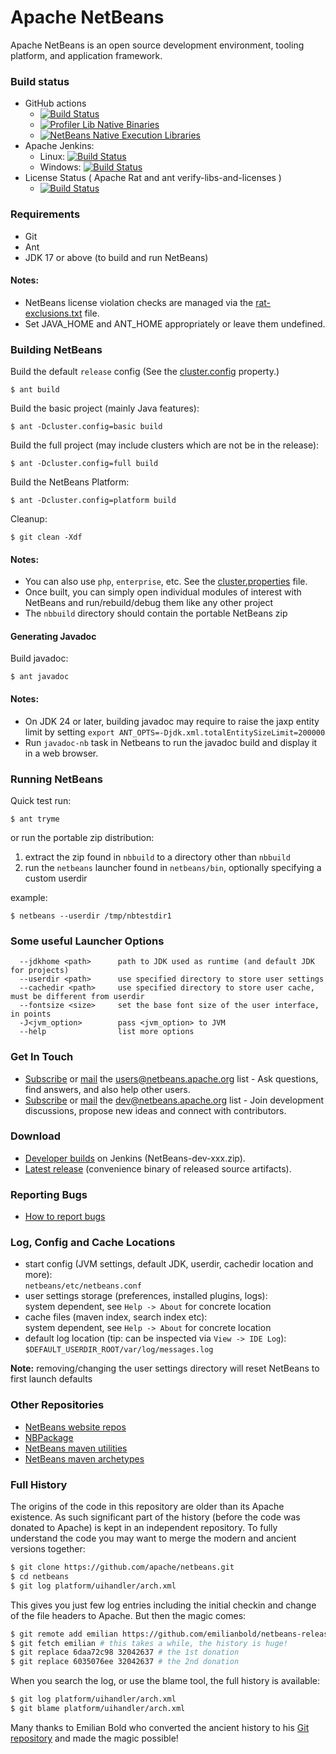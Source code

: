 <!--

    Licensed to the Apache Software Foundation (ASF) under one
    or more contributor license agreements.  See the NOTICE file
    distributed with this work for additional information
    regarding copyright ownership.  The ASF licenses this file
    to you under the Apache License, Version 2.0 (the
    "License"); you may not use this file except in compliance
    with the License.  You may obtain a copy of the License at

      http://www.apache.org/licenses/LICENSE-2.0

    Unless required by applicable law or agreed to in writing,
    software distributed under the License is distributed on an
    "AS IS" BASIS, WITHOUT WARRANTIES OR CONDITIONS OF ANY
    KIND, either express or implied.  See the License for the
    specific language governing permissions and limitations
    under the License.

-->

# Apache NetBeans

Apache NetBeans is an open source development environment, tooling platform, and application framework.

### Build status
   * GitHub actions
     * [![Build Status](https://github.com/apache/netbeans/actions/workflows/main.yml/badge.svg?branch=master)](https://github.com/apache/netbeans/actions/workflows/main.yml)
     * [![Profiler Lib Native Binaries](https://github.com/apache/netbeans/actions/workflows/native-binary-build-lib.profiler.yml/badge.svg?branch=master)](https://github.com/apache/netbeans/actions/workflows/native-binary-build-lib.profiler.yml)
     * [![NetBeans Native Execution Libraries](https://github.com/apache/netbeans/actions/workflows/native-binary-build-dlight.nativeexecution.yml/badge.svg?branch=master)](https://github.com/apache/netbeans/actions/workflows/native-binary-build-dlight.nativeexecution.yml)
   * Apache Jenkins:
     * Linux: [![Build Status](https://ci-builds.apache.org/job/Netbeans/job/netbeans-linux/badge/icon)](https://ci-builds.apache.org/job/Netbeans/job/netbeans-linux/)
     * Windows: [![Build Status](https://ci-builds.apache.org/job/Netbeans/job/netbeans-windows/badge/icon)](https://ci-builds.apache.org/job/Netbeans/job/netbeans-windows) 
   * License Status ( Apache Rat and ant verify-libs-and-licenses )
     * [![Build Status](https://ci-builds.apache.org/job/Netbeans/job/netbeans-license/badge/icon)](https://ci-builds.apache.org/job/Netbeans/job/netbeans-license/)

### Requirements

  * Git
  * Ant
  * JDK 17 or above (to build and run NetBeans)

#### Notes:

* NetBeans license violation checks are managed via the [rat-exclusions.txt](https://github.com/apache/netbeans/blob/master/nbbuild/rat-exclusions.txt) file.
* Set JAVA_HOME and ANT_HOME appropriately or leave them undefined.

### Building NetBeans

Build the default `release` config (See the [cluster.config](https://github.com/apache/netbeans/blob/ab66c7fdfdcbf0bde67b96ddb075c83451cdd1a6/nbbuild/cluster.properties#L19) property.)
```
$ ant build
```
Build the basic project (mainly Java features):
```
$ ant -Dcluster.config=basic build
```
Build the full project (may include clusters which are not be in the release):
```
$ ant -Dcluster.config=full build
```
Build the NetBeans Platform:
```
$ ant -Dcluster.config=platform build
```
Cleanup:
```
$ git clean -Xdf
```

#### Notes:
* You can also use `php`, `enterprise`, etc. See the [cluster.properties](https://github.com/apache/netbeans/blob/master/nbbuild/cluster.properties) file.
* Once built, you can simply open individual modules of interest with NetBeans and run/rebuild/debug them like any other project
* The `nbbuild` directory should contain the portable NetBeans zip

#### Generating Javadoc

Build javadoc:
```
$ ant javadoc
```

#### Notes:
* On JDK 24 or later, building javadoc may require to raise the jaxp entity limit by setting `export ANT_OPTS=-Djdk.xml.totalEntitySizeLimit=200000`
* Run `javadoc-nb` task in Netbeans to run the javadoc build and display it in a web browser.

### Running NetBeans

Quick test run:
```
$ ant tryme
```
or run the portable zip distribution:
1) extract the zip found in `nbbuild` to a directory other than `nbbuild`
2) run the `netbeans` launcher found in `netbeans/bin`, optionally specifying a custom userdir

example:
```
$ netbeans --userdir /tmp/nbtestdir1
```

### Some useful Launcher Options

```
  --jdkhome <path>      path to JDK used as runtime (and default JDK for projects)
  --userdir <path>      use specified directory to store user settings
  --cachedir <path>     use specified directory to store user cache, must be different from userdir
  --fontsize <size>     set the base font size of the user interface, in points
  -J<jvm_option>        pass <jvm_option> to JVM
  --help                list more options
```

### Get In Touch

 * [Subscribe](mailto:users-subscribe@netbeans.apache.org) or [mail](mailto:users@netbeans.apache.org) the [users@netbeans.apache.org](mailto:users@netbeans.apache.org) list - Ask questions, find answers, and also help other users.
 * [Subscribe](mailto:dev-subscribe@netbeans.apache.org) or [mail](mailto:dev@netbeans.apache.org) the [dev@netbeans.apache.org](mailto:dev@netbeans.apache.org) list - Join development discussions, propose new ideas and connect with contributors.

### Download

 * [Developer builds](https://ci-builds.apache.org/job/Netbeans/job/netbeans-linux/lastSuccessfulBuild/artifact/nbbuild/) on Jenkins (NetBeans-dev-xxx.zip).
 * [Latest release](https://netbeans.apache.org/download) (convenience binary of released source artifacts).

### Reporting Bugs

 * [How to report bugs](https://netbeans.apache.org/participate/report-issue)

### Log, Config and Cache Locations

 * start config (JVM settings, default JDK, userdir, cachedir location and more):  
   `netbeans/etc/netbeans.conf`
 * user settings storage (preferences, installed plugins, logs):  
   system dependent, see `Help -> About` for concrete location
 * cache files (maven index, search index etc):  
   system dependent, see `Help -> About` for concrete location
 * default log location (tip: can be inspected via `View -> IDE Log`):  
   `$DEFAULT_USERDIR_ROOT/var/log/messages.log`

**Note:** removing/changing the user settings directory will reset NetBeans to first launch defaults

### Other Repositories

 * [NetBeans website repos](https://github.com/apache/netbeans-antora?tab=readme-ov-file#basic-structure)
 * [NBPackage](https://github.com/apache/netbeans-nbpackage)
 * [NetBeans maven utilities](https://github.com/apache/netbeans-mavenutils-nbm-maven-plugin)
 * [NetBeans maven archetypes](https://github.com/apache/netbeans-mavenutils-archetypes)

### Full History

The origins of the code in this repository are older than its Apache existence.
As such significant part of the history (before the code was donated to Apache)
is kept in an independent repository. To fully understand the code
you may want to merge the modern and ancient versions together:

```bash
$ git clone https://github.com/apache/netbeans.git
$ cd netbeans
$ git log platform/uihandler/arch.xml
```

This gives you just few log entries including the initial checkin and
change of the file headers to Apache. But then the magic comes:

```bash
$ git remote add emilian https://github.com/emilianbold/netbeans-releases.git
$ git fetch emilian # this takes a while, the history is huge!
$ git replace 6daa72c98 32042637 # the 1st donation
$ git replace 6035076ee 32042637 # the 2nd donation
```

When you search the log, or use the blame tool, the full history is available:

```bash
$ git log platform/uihandler/arch.xml
$ git blame platform/uihandler/arch.xml
```

Many thanks to Emilian Bold who converted the ancient history to his
[Git repository](https://github.com/emilianbold/netbeans-releases)
and made the magic possible!
